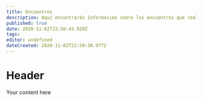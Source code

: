 ```yaml
---
title: Encuentros
description: Aquí encontrarás información sobre los encuentros que realizamos.
published: true
date: 2020-11-02T22:50:43.920Z
tags: 
editor: undefined
dateCreated: 2020-11-02T22:50:38.977Z
---
```


# Header
Your content here